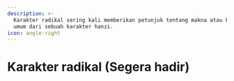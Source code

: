 ```yaml
---
description: >-
  Karakter radikal sering kali memberikan petunjuk tentang makna atau kategori
  umum dari sebuah karakter hanzi.
icon: angle-right
---
```


# Karakter radikal (Segera hadir)

